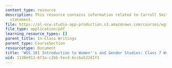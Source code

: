 ```yaml
---
content_type: resource
description: This resource contains information related to Carroll Smith-Rosenberg
  statement.
file: https://ol-ocw-studio-app-production.s3.amazonaws.com/courses/wgs-101-introduction-to-womens-and-gender-studies-fall-2014/1130e9126f3ac2bb5ecd6cc6a532d1f3_MITWGS_101F14_InClass7.pdf
file_type: application/pdf
learning_resource_types: []
parent_title: In-Class Writings
parent_type: CourseSection
resourcetype: Document
title: 'WGS.101 Introduction to Women''s and Gender Studies: Class 7 Writing'
uid: 1130e912-6f3a-c2bb-5ecd-6cc6a532d1f3
---
```

